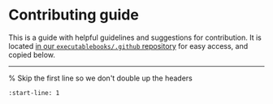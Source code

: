 # Contributing guide

This is a guide with helpful guidelines and suggestions for contribution.
It is located [in our `executablebooks/.github` repository](https://github.com/executablebooks/.github) for easy access, and copied below.

---

% Skip the first line so we don't double up the headers
```{include} conventions.txt
:start-line: 1
```
